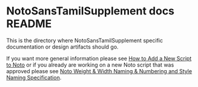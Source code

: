 # NotoSansTamilSupplement docs README
This is the directory where NotoSansTamilSupplement specific documentation or design artifacts should go.

If you want more general information please see [How to Add a New Script to Noto](https://github.com/notofonts/noto-docs/blob/master/FONT_CONTRIBUTION.md) or if you already are working on a new Noto script that was approved please see [Noto Weight & Width Naming & Numbering and Style Naming Specification](https://github.com/notofonts/noto-docs/blob/master/Noto-Weight-Width-Style-Specification.md).
